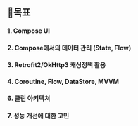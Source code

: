 ## 목표
#### 1. Compose UI
#### 2. Compose에서의 데이터 관리 (State, Flow)
#### 3. Retrofit2/OkHttp3 캐싱정책 활용
#### 4. Coroutine, Flow, DataStore, MVVM
#### 6. 클린 아키텍처
#### 7. 성능 개선에 대한 고민

